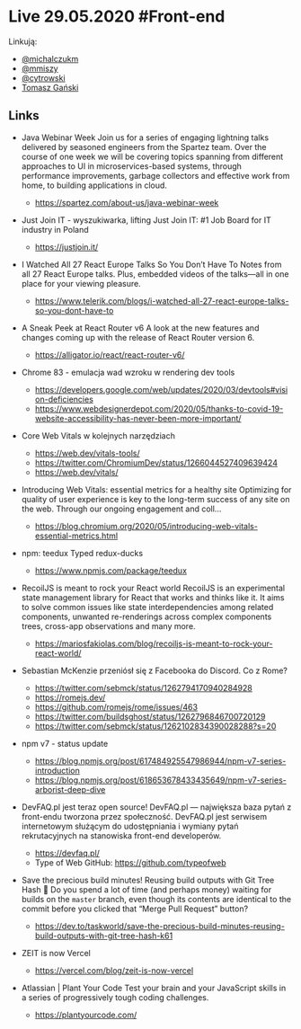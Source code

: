 # Live 29.05.2020 #Front-end

Linkują:
* [@michalczukm](https://twitter.com/michalczukm)
* [@mmiszy](https://twitter.com/mmiszy)
* [@cytrowski](https://twitter.com/cytrowski)
* [Tomasz Gański](https://www.linkedin.com/in/tomaszganski)

## Links
* Java Webinar Week
  Join us for a series of engaging lightning talks delivered by seasoned engineers from the Spartez team. Over the course of one week we will be covering topics spanning from different approaches to UI in microservices-based systems, through performance improvements, garbage collectors and effective work from home, to building applications in cloud.
  * https://spartez.com/about-us/java-webinar-week
* Just Join IT - wyszukiwarka, lifting
  Just Join IT: #1 Job Board for IT industry in Poland
  * https://justjoin.it/
* I Watched All 27 React Europe Talks So You Don’t Have To
  Notes from all 27 React Europe talks. Plus, embedded videos of the talks—all in one place for your viewing pleasure.
  * https://www.telerik.com/blogs/i-watched-all-27-react-europe-talks-so-you-dont-have-to
* A Sneak Peek at React Router v6
  A look at the new features and changes coming up with the release of React Router version 6.
  * https://alligator.io/react/react-router-v6/
* Chrome 83 - emulacja wad wzroku w rendering dev tools
  * https://developers.google.com/web/updates/2020/03/devtools#vision-deficiencies
  * https://www.webdesignerdepot.com/2020/05/thanks-to-covid-19-website-accessibility-has-never-been-more-important/
* Core Web Vitals w kolejnych narzędziach
  * https://web.dev/vitals-tools/
  * https://twitter.com/ChromiumDev/status/1266044527409639424
  * https://web.dev/vitals/
* Introducing Web Vitals: essential metrics for a healthy site
  Optimizing for quality of user experience is key to the long-term success of any site on the web. Through our ongoing engagement and coll...

  * https://blog.chromium.org/2020/05/introducing-web-vitals-essential-metrics.html
* npm: teedux
  Typed redux-ducks
  * https://www.npmjs.com/package/teedux
* RecoilJS is meant to rock your React world
  RecoilJS is an experimental state management library for React that works and thinks like it. It aims to solve common issues like state interdependencies among related components, unwanted re-renderings across complex components trees, cross-app observations and many more.
  * https://mariosfakiolas.com/blog/recoiljs-is-meant-to-rock-your-react-world/
* Sebastian McKenzie przeniósł się z Facebooka do Discord. Co z Rome?
  * https://twitter.com/sebmck/status/1262794170940284928
  * https://romejs.dev/
  * https://github.com/romejs/rome/issues/463
  * https://twitter.com/buildsghost/status/1262796846700720129
  * https://twitter.com/sebmck/status/1262102834390028288?s=20
* npm v7 - status update
  * https://blog.npmjs.org/post/617484925547986944/npm-v7-series-introduction
  * https://blog.npmjs.org/post/618653678433435649/npm-v7-series-arborist-deep-dive
* DevFAQ.pl jest teraz open source!
  DevFAQ.pl — największa baza pytań z front-endu tworzona przez społeczność. DevFAQ.pl jest serwisem internetowym służącym do udostępniania i wymiany pytań rekrutacyjnych na stanowiska front-end developerów.
  * https://devfaq.pl/
  * Type of Web GitHub: https://github.com/typeofweb
* Save the precious build minutes! Reusing build outputs with Git Tree Hash 🌳
  Do you spend a lot of time (and perhaps money) waiting for builds on the `master` branch, even though its contents are identical to the commit before you clicked that “Merge Pull Request” button?
  * https://dev.to/taskworld/save-the-precious-build-minutes-reusing-build-outputs-with-git-tree-hash-k61
* ZEIT is now Vercel
  * https://vercel.com/blog/zeit-is-now-vercel
* Atlassian | Plant Your Code
  Test your brain and your JavaScript skills in a series of progressively tough coding challenges.
  * https://plantyourcode.com/